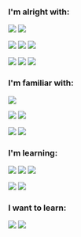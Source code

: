 ### I'm alright with:


![](https://img.shields.io/badge/python%20-%2314354C.svg?&style=flat&logo=python&logoColor=white)
![](https://img.shields.io/badge/java-%23ED8B00.svg?&style=flat&logo=java&logoColor=white)

![](https://img.shields.io/badge/markdown-%23000000.svg?&style=flat&logo=markdown&logoColor=white)
![](https://img.shields.io/badge/html5%20-%23E34F26.svg?&style=flat&logo=html5&logoColor=white)
![](https://img.shields.io/badge/css3%20-%231572B6.svg?&style=flat&logo=css3&logoColor=white)

![](https://img.shields.io/badge/django%20-%23092E20.svg?&style=flat&logo=django&logoColor=white)
![](https://img.shields.io/badge/tailwindcss%20-%2338B2AC.svg?&style=flat&logo=tailwind-css&logoColor=white)
![](https://img.shields.io/badge/bootstrap%20-%23563D7C.svg?&style=flat&logo=bootstrap&logoColor=white)

### I'm familiar with:

![](https://img.shields.io/badge/travisci%20-%232B2F33.svg?&style=flat&logo=travis&logoColor=white)

![](https://img.shields.io/badge/AWS%20-%23FF9900.svg?&style=flat&logo=amazon-aws&logoColor=white)
![](https://img.shields.io/badge/azure%20-%230072C6.svg?&style=flat&logo=azure-devops&logoColor=white)

![](https://img.shields.io/badge/Jupyter%20-%23F37626.svg?&style=flat&logo=Jupyter&logoColor=white)
![](https://img.shields.io/badge/pandas%20-%23150458.svg?&style=flat&logo=pandas&logoColor=white)

### I'm learning:

![](https://img.shields.io/badge/javascript%20-%23323330.svg?&style=flat&logo=javascript&logoColor=%23F7DF1E)
![](https://img.shields.io/badge/c%20-%2300599C.svg?&style=flat&logo=c&logoColor=white)
![](https://img.shields.io/badge/c++%20-%2300599C.svg?&style=flat&logo=c%2B%2B&ogoColor=white)

![](https://img.shields.io/badge/node.js%20-%2343853D.svg?&style=flat&logo=node.js&logoColor=white)
![](https://img.shields.io/badge/webpack%20-%238DD6F9.svg?&style=flat&logo=webpack&logoColor=black)

### I want to learn:

![](https://img.shields.io/badge/react%20-%2320232a.svg?&style=flat&logo=react&logoColor=%2361DAFB)
![](https://img.shields.io/badge/react_native%20-%2320232a.svg?&style=flat&logo=react&logoColor=%2361DAFB)
